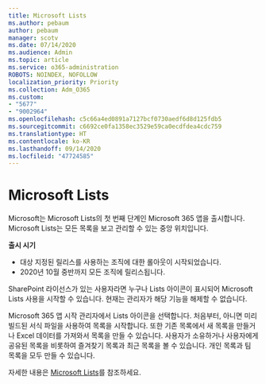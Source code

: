 ```yaml
---
title: Microsoft Lists
ms.author: pebaum
author: pebaum
manager: scotv
ms.date: 07/14/2020
ms.audience: Admin
ms.topic: article
ms.service: o365-administration
ROBOTS: NOINDEX, NOFOLLOW
localization_priority: Priority
ms.collection: Adm_O365
ms.custom:
- "5677"
- "9002964"
ms.openlocfilehash: c5c66a4ed0891a7127bcf0730aedf6d8d125fdb5
ms.sourcegitcommit: c6692ce0fa1358ec3529e59ca0ecdfdea4cdc759
ms.translationtype: HT
ms.contentlocale: ko-KR
ms.lasthandoff: 09/14/2020
ms.locfileid: "47724585"
---
```

# <a name="microsoft-lists"></a>Microsoft Lists

Microsoft는 Microsoft Lists의 첫 번째 단계인 Microsoft 365 앱을 출시합니다. Microsoft Lists는 모든 목록을 보고 관리할 수 있는 중앙 위치입니다.  
  
**출시 시기**  

- 대상 지정된 릴리스를 사용하는 조직에 대한 롤아웃이 시작되었습니다.
- 2020년 10월 중반까지 모든 조직에 릴리스됩니다.

SharePoint 라이선스가 있는 사용자라면 누구나 Lists 아이콘이 표시되어 Microsoft Lists 사용을 시작할 수 있습니다. 현재는 관리자가 해당 기능을 해제할 수 없습니다.
 
Microsoft 365 앱 시작 관리자에서 Lists 아이콘을 선택합니다. 처음부터, 아니면 미리 빌드된 서식 파일을 사용하여 목록을 시작합니다. 또한 기존 목록에서 새 목록을 만들거나 Excel 데이터를 가져와서 목록을 만들 수 있습니다. 사용자가 소유하거나 사용자에게 공유된 목록을 비롯하여 즐겨찾기 목록과 최근 목록을 볼 수 있습니다. 개인 목록과 팀 목록을 모두 만들 수 있습니다.  

자세한 내용은 [Microsoft Lists](https://aka.ms/microsoftlists)를 참조하세요.